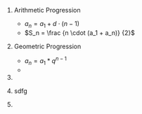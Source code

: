 1. Arithmetic Progression
   - $a_n = a_1 + d \cdot (n - 1)$
   - $S_n = \frac {n \cdot (a_1 + a_n)} {2}$
     
2. Geometric Progression
   - $a_n = a_1 * q^{n-1}$
   - 
1. 
2. sdfg
3. 